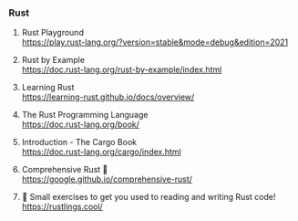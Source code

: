 ### Rust
1. Rust Playground  
https://play.rust-lang.org/?version=stable&mode=debug&edition=2021

1. Rust by Example  
https://doc.rust-lang.org/rust-by-example/index.html

1. Learning Rust  
https://learning-rust.github.io/docs/overview/

1. The Rust Programming Language  
https://doc.rust-lang.org/book/

1. Introduction - The Cargo Book  
https://doc.rust-lang.org/cargo/index.html

1. Comprehensive Rust 🦀  
https://google.github.io/comprehensive-rust/

1. 🦀 Small exercises to get you used to reading and writing Rust code!  
https://rustlings.cool/
